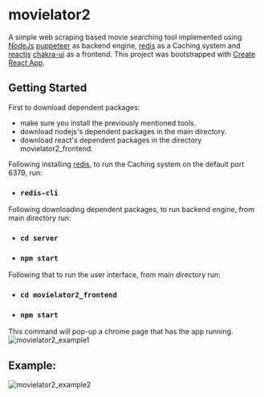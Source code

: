 # movielator2
A simple web scraping based movie searching tool implemented using [NodeJs](https://nodejs.org/en/) [puppeteer](https://www.npmjs.com/package/puppeteer) as backend engine, [redis](https://redis.io/) as a Caching system and [reactjs](https://reactjs.org/) [chakra-ui](https://chakra-ui.com/) as a frontend. 
This project was bootstrapped with [Create React App](https://github.com/facebook/create-react-app).


## Getting Started
First to download dependent packages:

- make sure you install the previously mentioned tools.
- download nodejs's dependent packages in the main directory.
- download react's dependent packages in the directory movielator2_frontend.

Following installing [redis](https://redis.io/), to run the Caching system on the default port 6379, run:
- ### `redis-cli`

Following downloading dependent packages, to run backend engine, from main directory run:

- ### `cd server`
- ### `npm start`

Following that to run the user interface, from main directory run:

- ### `cd movielator2_frontend`
- ### `npm start`

This command will pop-up a chrome page that has the app running.
![movielator2_example1](https://user-images.githubusercontent.com/43296450/120870717-45b81d80-c5a2-11eb-853e-108670150b2d.png)

## Example:
![movielator2_example2](https://user-images.githubusercontent.com/43296450/120870712-43ee5a00-c5a2-11eb-97ad-51b252959b98.png)


